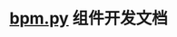 [bpm.py](https://github.com/sveinchen/bpm.py) 组件开发文档
========================================================